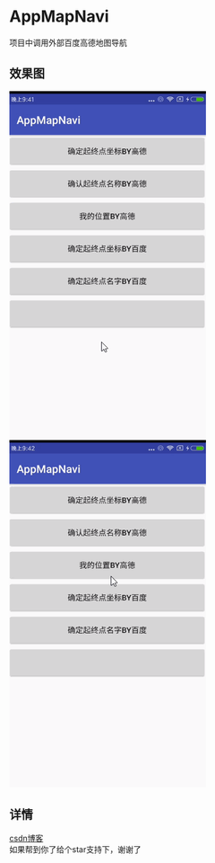 # AppMapNavi
项目中调用外部百度高德地图导航
## 效果图
![](https://github.com/GuoZhaoHui628/ProjectPicture/raw/master/map1.gif)
![](https://github.com/GuoZhaoHui628/ProjectPicture/raw/master/map2.gif)
## 详情
[csdn博客](http://blog.csdn.net/guozhaohui628/article/details/71189707)
<br/>
如果帮到你了给个star支持下，谢谢了
